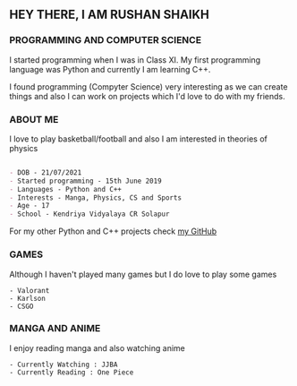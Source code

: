 ## HEY THERE, I AM RUSHAN SHAIKH

### PROGRAMMING AND COMPUTER SCIENCE

I started programming when I was in Class XI. My first programming language was Python and currently I am learning C++.

I found programming (Compyter Science) very interesting as we can create things and also I can work on projects which I'd love to do with my friends.

### ABOUT ME

I love to play basketball/football and also I am interested in theories of physics

```markdown

- DOB - 21/07/2021 
- Started programming - 15th June 2019
- Languages - Python and C++
- Interests - Manga, Physics, CS and Sports
- Age - 17
- School - Kendriya Vidyalaya CR Solapur

```
For my other Python and C++ projects check [my GitHub](https://github.com/shortint)


### GAMES

Although I haven't played many games but I do love to play some games 
```
- Valorant
- Karlson
- CSGO
```

### MANGA AND ANIME

I enjoy reading manga and also watching anime
```
- Currently Watching : JJBA
- Currently Reading : One Piece
```

